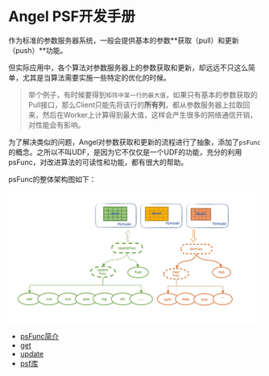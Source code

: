 # Angel PSF开发手册

作为标准的参数服务器系统，一般会提供基本的参数**获取（pull）和更新（push）**功能。

但实际应用中，各个算法对参数服务器上的参数获取和更新，却远远不只这么简单，尤其是当算法需要实施一些特定的优化的时候。

> 举个例子，有时候要得到`矩阵中某一行的最大值`，如果只有基本的参数获取的Pull接口，那么Client只能先将该行的**所有列**，都从参数服务器上拉取回来，然后在Worker上计算得到最大值，这样会产生很多的网络通信开销，对性能会有影响。

为了解决类似的问题，Angel对参数获取和更新的流程进行了抽象，添加了`psFunc`的概念。之所以不叫UDF，是因为它不仅仅是一个UDF的功能，充分的利用psFunc，对改进算法的可读性和功能，都有很大的帮助。

psFunc的整体架构图如下：

![](../img/angel_psFunc.png)


* [psFunc简介](psf_describe.md)
* [get](psf_get.md)
* [update](psf_update.md)
* [psf库](psf_lib.md)
